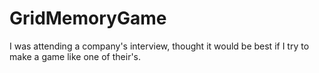 # GridMemoryGame
I was attending a company's interview, thought it would be best if I try to make a game like one of their's. 
